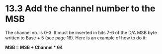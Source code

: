 # 13.3 Add the channel number to the MSB

The channel no. is 0-3. It must be inserted in bits 7-6 of the D/A MSB byte written to Base + 5 \(see page 18\). Here is an example of how to do it: 

**MSB = MSB + Channel \* 64**

